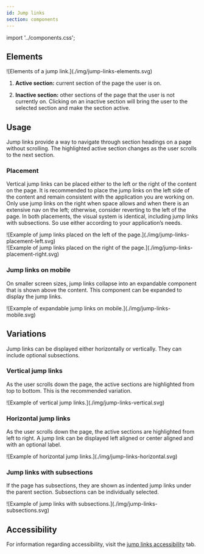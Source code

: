 ```yaml
---
id: Jump links
section: components
---
```


import '../components.css';

## Elements

<div class="ws-docs-content-img">
![Elements of a jump link.](./img/jump-links-elements.svg)
</div>

1. **Active section:** current section of the page the user is on.

2. **Inactive section:** other sections of the page that the user is not currently on. Clicking on an inactive section will bring the user to the selected section and make the section active.

## Usage
Jump links provide a way to navigate through section headings on a page without scrolling. The highlighted active section changes as the user scrolls to the next section.

### Placement
Vertical jump links can be placed either to the left or the right of the content on the page. It is recommended to place the jump links on the left side of the content and remain consistent with the application you are working on. Only use jump links on the right when space allows and when there is an extensive nav on the left; otherwise, consider reverting to the left of the page. In both placements, the visual system is identical, including jump links with subsections. So use either according to your application’s needs.

<div class="ws-docs-content-img">
![Example of jump links placed on the left of the page.](./img/jump-links-placement-left.svg)
</div>
<div class="ws-docs-content-img">
![Example of jump links placed on the right of the page.](./img/jump-links-placement-right.svg)
</div>

### Jump links on mobile
On smaller screen sizes, jump links collapse into an expandable component that is shown above the content. This component can be expanded to display the jump links. 

<div class="ws-docs-content-img">
![Example of expandable jump links on mobile.](./img/jump-links-mobile.svg)
</div>

## Variations
Jump links can be displayed either horizontally or vertically. They can include optional subsections.

### Vertical jump links 
As the user scrolls down the page, the active sections are highlighted from top to bottom. This is the recommended variation. 

<div class="ws-docs-content-img">
![Example of vertical jump links.](./img/jump-links-vertical.svg)
</div>

### Horizontal jump links
As the user scrolls down the page, the active sections are highlighted from left to right. A jump link can be displayed left aligned or center aligned and with an optional label. 

<div class="ws-docs-content-img">
![Example of horizontal jump links.](./img/jump-links-horizontal.svg)
</div>

### Jump links with subsections
If the page has subsections, they are shown as indented jump links under the parent section. Subsections can be individually selected. 

<div class="ws-docs-content-img">
![Example of jump links with subsections.](./img/jump-links-subsections.svg)
</div>

## Accessibility 
For information regarding accessibility, visit the [jump links accessibility](/components/jump-links/accessibility) tab.
